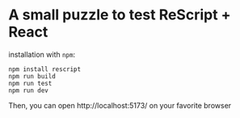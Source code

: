 # A small puzzle to test ReScript + React

installation with `npm`:
```
npm install rescript
npm run build
npm run test
npm run dev
```

Then, you can open http://localhost:5173/ on your favorite browser
